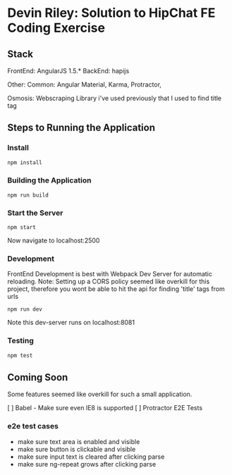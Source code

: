 # Devin Riley: Solution to HipChat FE Coding Exercise

## Stack
FrontEnd: AngularJS 1.5.*
BackEnd: hapijs

Other:
Common: Angular Material, Karma, Protractor,

Osmosis: Webscraping Library i've used previously that I used to find title tag

## Steps to Running the Application

### Install

```sh
npm install
```

### Building the Application
```
npm run build
```

### Start the Server
```
npm start
```

Now navigate to localhost:2500

### Development
FrontEnd Development is best with Webpack Dev Server for automatic reloading.
Note: Setting up a CORS policy seemed like overkill for this project, therefore you wont be able to hit the api for finding 'title' tags from urls
```
npm run dev
```
Note this dev-server runs on localhost:8081

### Testing

```sh
npm test
```

## Coming Soon

Some features seemed like overkill for such a small application.

[ ] Babel - Make sure even IE8 is supported
[ ] Protractor E2E Tests

### e2e test cases
- make sure text area is enabled and visible
- make sure button is clickable and visible
- make sure input text is cleared after clicking parse
- make sure ng-repeat grows after clicking parse
